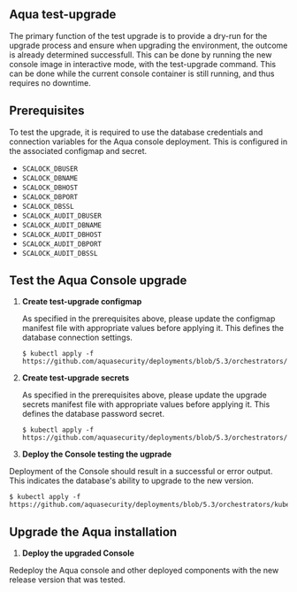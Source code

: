 ## Aqua test-upgrade

The primary function of the test upgrade is to provide a dry-run for the upgrade process and ensure when upgrading the environment, the outcome is already determined successfull. This can be done by running the new console image in interactive mode, with the test-upgrade command. This can be done while the current console container is still running, and thus requires no downtime.

## Prerequisites

To test the upgrade, it is required to use the database credentials and connection variables for the Aqua console deployment. This is configured in the associated configmap and secret. 
   - `SCALOCK_DBUSER`
   - `SCALOCK_DBNAME`
   - `SCALOCK_DBHOST`
   - `SCALOCK_DBPORT`
   - `SCALOCK_DBSSL`
   - `SCALOCK_AUDIT_DBUSER`
   - `SCALOCK_AUDIT_DBNAME`
   - `SCALOCK_AUDIT_DBHOST`
   - `SCALOCK_AUDIT_DBPORT`
   - `SCALOCK_AUDIT_DBSSL`


## Test the Aqua Console upgrade

1. **Create test-upgrade configmap**

   As specified in the prerequisites above, please update the configmap manifest file with appropriate values before applying it. This defines the database connection settings.

   ```SHELL
   $ kubectl apply -f https://github.com/aquasecurity/deployments/blob/5.3/orchestrators/kubernetes/test_upgrade/001_aqua_test_upgrade_configMap.yaml
   ```

2. **Create test-upgrade secrets**

   As specified in the prerequisites above, please update the upgrade secrets manifest file with appropriate values before applying it. This defines the database password secret.

   ```shell
   $ kubectl apply -f https://github.com/aquasecurity/deployments/blob/5.3/orchestrators/kubernetes/test_upgrade/002_aqua_test_uprade_secrets.yaml
   ```

3. **Deploy the Console testing the ugprade**

  Deployment of the Console should result in a successful or error output. This indicates the database's ability to upgrade to the new version.

   ```shell
   $ kubectl apply -f https://github.com/aquasecurity/deployments/blob/5.3/orchestrators/kubernetes/test_upgrade/003_aqua_test_upgrade_job.yaml
   ```
 
## Upgrade the Aqua installation
   
1. **Deploy the upgraded Console**

  Redeploy the Aqua console and other deployed components with the new release version that was tested.


